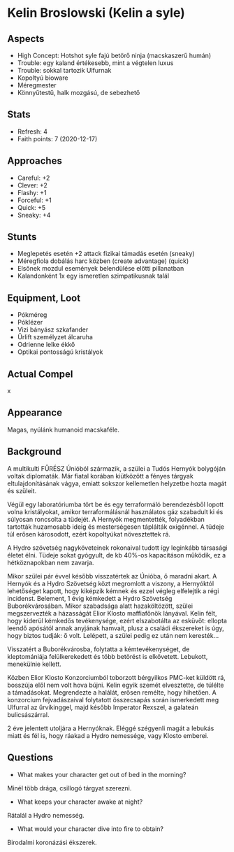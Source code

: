 Kelin Broslowski (Kelin a syle)
=======

Aspects
------
* High Concept: Hotshot syle fajú betörő ninja (macskaszerű humán)
* Trouble: egy kaland értékesebb, mint a végtelen luxus
* Trouble: sokkal tartozik Ulfurnak
* Kopoltyú bioware
* Méregmester
* Könnyűtestű, halk mozgású, de sebezhető

Stats
------
* Refresh: 4
* Faith points: 7 (2020-12-17)

Approaches
------
* Careful: +2
* Clever: +2
* Flashy: +1
* Forceful: +1
* Quick: +5
* Sneaky: +4


Stunts
------
* Meglepetés esetén +2 attack fizikai támadás esetén (sneaky)
* Méregfiola dobálás harc közben (create advantage) (quick)
* Elsőnek mozdul események belendülése előtti pillanatban
* Kalandonként 1x egy ismeretlen szimpatikusnak talál


Equipment, Loot
------
* Pókméreg
* Póklézer
* Vizi bányász szkafander
* Űrlift személyzet álcaruha
* Odrienne lelke ékkő
* Optikai pontosságú kristályok

Actual Compel
------
x

Appearance
------
Magas, nyúlánk humanoid macskaféle.

Background
------
A multikulti FŰRÉSZ Únióból származik, a szülei a Tudós Hernyók bolygóján voltak diplomaták.
Már fiatal korában kiütközött a fényes tárgyak eltulajdonításának vágya, emiatt sokszor kellemetlen helyzetbe hozta magát és szüleit.

Végül egy laboratóriumba tört be és egy terraformáló berendezésből lopott volna kristályokat, amikor terraformálásnál használatos gáz szabadult ki és súlyosan roncsolta a tüdejét. A Hernyók megmentették, folyadékban tartották huzamosabb ideig és mesterségesen táplálták oxigénnel. A tüdeje túl erősen károsodott, ezért kopoltyúkat növesztettek rá.

A Hydro szövetség nagyköveteinek rokonaival tudott így leginkább társasági életet élni.
Tüdeje sokat gyógyult, de kb 40%-os kapacitáson működik, ez a hétköznapokban nem zavarja.

Mikor szülei pár évvel később visszatértek az Únióba, ő maradni akart.
A Hernyók és a Hydro Szövetség közt megromlott a viszony, a Hernyóktól lehetőséget kapott, hogy kiképzik kémnek és ezzel végleg elfelejtik a régi incidenst.
Belement, 1 évig kémkedett a Hydro Szövetség Buborékvárosában.
Mikor szabadsága alatt hazaköltözött, szülei megszervezték a házasságát Elior Klosto maffiafőnök lányával. Kelin félt, hogy kiderül kémkedős tevékenysége, ezért elszabotálta az esküvőt: ellopta leendő apósától annak anyjának hamvait, plusz a családi ékszereket is úgy, hogy biztos tudják: ő volt. Lelépett, a szülei pedig ez után nem keresték...

Visszatért a Buborékvárosba, folytatta a kémtevékenységet, de kleptomániája felülkerekedett és több betörést is elkövetett. Lebukott, menekülnie kellett. 

Közben Elior Klosto Konzorciumból toborzott bérgyilkos PMC-ket küldött rá, bosszúja elől nem volt hova bújni. Kelin egyik szemét elvesztette, de túlélte a támadásokat. Megrendezte a halálát, erősen remélte, hogy hihetően. A konzorcium fejvadászaival folytatott összecsapás során ismerkedett meg Ulfurral az űrvikinggel, majd később Imperator Rexszel, a galateán bulicsászárral.

2 éve jelentett utoljára a Hernyóknak. Eléggé szégyenli magát a lebukás miatt és fél is, hogy ráakad a Hydro nemessége, vagy Klosto emberei.



Questions
------
* What makes your character get out of bed in the morning?

Minél több drága, csillogó tárgyat szerezni.

* What keeps your character awake at night?

Rátalál a Hydro nemesség.    

* What would your character dive into fire to obtain?

Birodalmi koronázási ékszerek.
